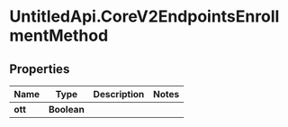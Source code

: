 # UntitledApi.CoreV2EndpointsEnrollmentMethod

## Properties

Name | Type | Description | Notes
------------ | ------------- | ------------- | -------------
**ott** | **Boolean** |  | 


